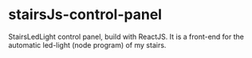 # stairsJs-control-panel
StairsLedLight control panel, build with ReactJS.  It is a front-end for the automatic led-light (node program) of my stairs.
